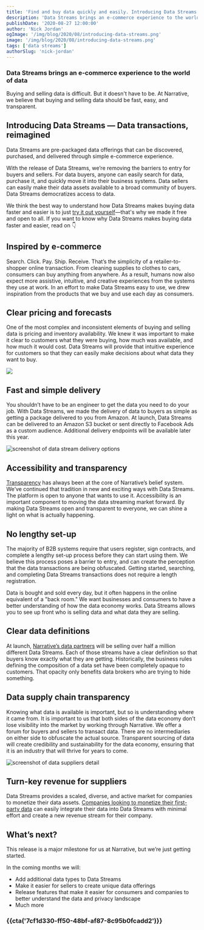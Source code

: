 ```yaml
---
title: 'Find and buy data quickly and easily. Introducing Data Streams.'
description: 'Data Streams brings an e-commerce experience to the world of data, and makes buying data fast, transparent, and accessible.'
publishDate: '2020-08-27 12:00:00'
author: 'Nick Jordan'
ogImage: '/img/blog/2020/08/introducing-data-streams.png'
image: '/img/blog/2020/08/introducing-data-streams.png'
tags: ['data streams']
authorSlug: 'nick-jordan'
---
```

### Data Streams brings an e-commerce experience to the world of data

Buying and selling data is difficult. But it doesn't have to be. At Narrative, we believe that buying and selling data should be fast, easy, and transparent.

Introducing Data Streams — Data transactions, reimagined
---------------------------------------------------------

Data Streams are pre-packaged data offerings that can be discovered, purchased, and delivered through simple e-commerce experience.

With the release of Data Streams, we’re removing the barriers to entry for buyers and sellers. For data buyers, anyone can easily search for data, purchase it, and quickly move it into their business systems. Data sellers can easily make their data assets available to a broad community of buyers. Data Streams democratizes access to data.

We think the best way to understand how Data Streams makes buying data faster and easier is to just [try it out yourself](https://app.narrative.io/)—that's why we made it free and open to all. If you want to know why Data Streams makes buying data faster and easier, read on 👇

Inspired by e-commerce
----------------------

Search. Click. Pay. Ship. Receive. That’s the simplicity of a retailer-to-shopper online transaction. From cleaning supplies to clothes to cars, consumers can buy anything from anywhere. As a result, humans now also expect more assistive, intuitive, and creative experiences from the systems they use at work. In an effort to make Data Streams easy to use, we drew inspiration from the products that we buy and use each day as consumers.

Clear pricing and forecasts
---------------------------

One of the most complex and inconsistent elements of buying and selling data is pricing and inventory availability. We knew it was important to make it clear to customers what they were buying, how much was available, and how much it would cost. Data Streams will provide that intuitive experience for customers so that they can easily make decisions about what data they want to buy.

**![](https://lh3.googleusercontent.com/Z5Idd5gFukWRcT1weLebTDgE6jmpe-ZT2fm1y_oBhrp9WwN_gFpXHFyaFlACryyJpLTHtzFV751th7dWbtQT7gvUp2whtPE2EOroacEVGRiKZnuVbNNXrtj8udrDjFCszGkXCV2a)**

Fast and simple delivery
------------------------

You shouldn’t have to be an engineer to get the data you need to do your job. With Data Streams, we made the delivery of data to buyers as simple as getting a package delivered to you from Amazon. At launch, Data Streams can be delivered to an Amazon S3 bucket or sent directly to Facebook Ads as a custom audience. Additional delivery endpoints will be available later this year.

![screenshot of data stream delivery options](https://solutions.narrative.io/hubfs/screenshots/destinations-configuration.png)

Accessibility and transparency
------------------------------

[Transparency](https://www.narrative.io/pillar/data-transparency) has always been at the core of Narrative’s belief system. We’ve continued that tradition in new and exciting ways with Data Streams. The platform is open to anyone that wants to use it. Accessibility is an important component to moving the data streaming market forward. By making Data Streams open and transparent to everyone, we can shine a light on what is actually happening.

No lengthy set-up
-----------------

The majority of B2B systems require that users register, sign contracts, and complete a lengthy set-up process before they can start using them. We believe this process poses a barrier to entry, and can create the perception that the data transactions are being obfuscated. Getting started, searching, and completing Data Streams transactions does not require a length registration.

Data is bought and sold every day, but it often happens in the online equivalent of a "back room." We want businesses and consumers to have a better understanding of how the data economy works. Data Streams allows you to see up front who is selling data and what data they are selling.

Clear data definitions
----------------------

At launch, [Narrative’s data partners](https://www.narrative.io/data-partners) will be selling over half a million different Data Streams. Each of those streams have a clear definition so that buyers know exactly what they are getting. Historically, the business rules defining the composition of a data set have been completely opaque to customers. That opacity only benefits data brokers who are trying to hide something.

Data supply chain transparency
------------------------------

Knowing what data is available is important, but so is understanding where it came from. It is important to us that both sides of the data economy don’t lose visibility into the market by working through Narrative. We offer a forum for buyers and sellers to transact data. There are no intermediaries on either side to obfuscate the actual source. Transparent sourcing of data will create credibility and sustainability for the data economy, ensuring that it is an industry that will thrive for years to come.

![screenshot of data suppliers detail](https://solutions.narrative.io/hubfs/screenshots/data-suppliers-detail.png)

Turn-key revenue for suppliers
------------------------------

Data Streams provides a scaled, diverse, and active market for companies to monetize their data assets. [Companies looking to monetize their first-party data](https://www.narrative.io/distribute) can easily integrate their data into Data Streams with minimal effort and create a new revenue stream for their company.

What’s next?
------------

This release is a major milestone for us at Narrative, but we’re just getting started.

In the coming months we will:

* Add additional data types to Data Streams
* Make it easier for sellers to create unique data offerings
* Release features that make it easier for consumers and companies to better understand the data and privacy landscape
* Much more

### {{cta('7cf1d330-ff50-48bf-af87-8c95b0fcadd2')}}
